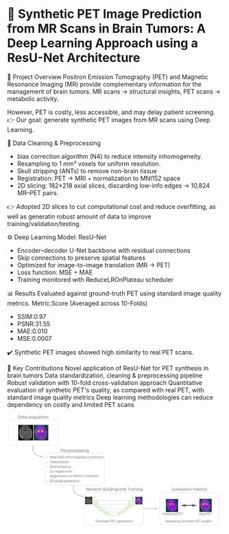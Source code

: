 # 🧠 Synthetic PET Image Prediction from MR Scans in Brain Tumors: A Deep Learning Approach using a ResU-Net Architecture

📌 Project Overview
Positron Emission Tomography (PET) and Magnetic Resonance Imaging (MR) provide complementary information for the management of brain tumors.
MR scans → structural insights, PET scans → metabolic activity. 

However, PET is costly, less accessible, and may delay patient screening.
👉 Our goal: generate synthetic PET images from MR scans using Deep Learning.

🧹 Data Cleaning & Preprocessing
- bias correction algorithm (N4) to reduce intensity inhomogeneity.
- Resampling to 1 mm³ voxels for uniform resolution.
- Skull stripping (ANTs) to remove non-brain tissue
- Registration: PET → MRI + normalization to MNI152 space
- 2D slicing: 182×218 axial slices, discarding low-info edges → 10,824 MR–PET pairs.

👉 Adopted 2D slices to cut computational cost and reduce overfitting, as well as generatin robust amount of data to improve training/validation/testing.

⚙️ Deep Learning Model: ResU-Net
- Encoder–decoder U-Net backbone with residual connections
- Skip connections to preserve spatial features
- Optimized for image-to-image translation (MR → PET)
- Loss function: MSE + MAE
- Training monitored with ReduceLROnPlateau scheduler

📊 Results
Evaluated against ground-truth PET using standard image quality metrics.
Metric:Score (Averaged across 10-Folds)
- SSIM:0.97
- PSNR:31.55
- MAE:0.010
- MSE:0.0007

✔️ Synthetic PET images showed high similarity to real PET scans.

🚀 Key Contributions
Novel application of ResU-Net for PET synthesis in brain tumors
Data standardization, cleaning & preprocessing pipeline
Robust validation with 10-fold cross-validation approach
Quantitative evaluation of synthetic PET's quality, as compared with real PET, with standard image quality metrics
Deep learning methodologies can reduce dependency on costly and limited PET scans


![Alt text](pipeline.png)

